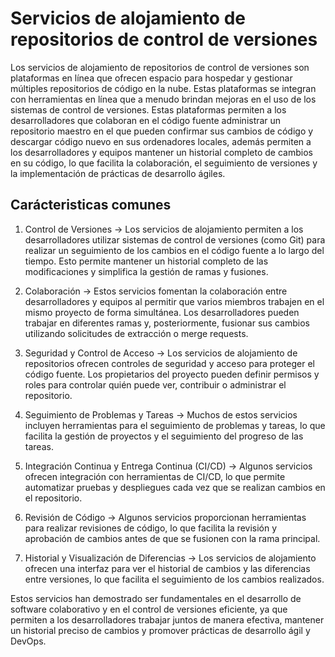 # Servicios de alojamiento de repositorios de control de versiones

Los servicios de alojamiento de repositorios de control de versiones son plataformas en línea que ofrecen espacio para hospedar y gestionar múltiples repositorios de código en la nube. Estas plataformas se integran con herramientas en línea que a menudo brindan mejoras en el uso de los sistemas de control de versiones. Estas plataformas permiten a los desarrolladores que colaboran en el código fuente administrar un repositorio maestro en el que pueden confirmar sus cambios de código y descargar código nuevo en sus ordenadores locales, además permiten a los desarrolladores y equipos mantener un historial completo de cambios en su código, lo que facilita la colaboración, el seguimiento de versiones y la implementación de prácticas de desarrollo ágiles.

## Carácteristicas comunes

1. Control de Versiones $\rightarrow$ Los servicios de alojamiento permiten a los desarrolladores utilizar sistemas de control de versiones (como Git) para realizar un seguimiento de los cambios en el código fuente a lo largo del tiempo. Esto permite mantener un historial completo de las modificaciones y simplifica la gestión de ramas y fusiones.

2. Colaboración $\rightarrow$ Estos servicios fomentan la colaboración entre desarrolladores y equipos al permitir que varios miembros trabajen en el mismo proyecto de forma simultánea. Los desarrolladores pueden trabajar en diferentes ramas y, posteriormente, fusionar sus cambios utilizando solicitudes de extracción o merge requests.

3. Seguridad y Control de Acceso $\rightarrow$ Los servicios de alojamiento de repositorios ofrecen controles de seguridad y acceso para proteger el código fuente. Los propietarios del proyecto pueden definir permisos y roles para controlar quién puede ver, contribuir o administrar el repositorio.

4. Seguimiento de Problemas y Tareas $\rightarrow$ Muchos de estos servicios incluyen herramientas para el seguimiento de problemas y tareas, lo que facilita la gestión de proyectos y el seguimiento del progreso de las tareas.

5. Integración Continua y Entrega Continua (CI/CD) $\rightarrow$ Algunos servicios ofrecen integración con herramientas de CI/CD, lo que permite automatizar pruebas y despliegues cada vez que se realizan cambios en el repositorio.

6. Revisión de Código $\rightarrow$ Algunos servicios proporcionan herramientas para realizar revisiones de código, lo que facilita la revisión y aprobación de cambios antes de que se fusionen con la rama principal.

7. Historial y Visualización de Diferencias $\rightarrow$ Los servicios de alojamiento ofrecen una interfaz para ver el historial de cambios y las diferencias entre versiones, lo que facilita el seguimiento de los cambios realizados.

Estos servicios han demostrado ser fundamentales en el desarrollo de software colaborativo y en el control de versiones eficiente, ya que permiten a los desarrolladores trabajar juntos de manera efectiva, mantener un historial preciso de cambios y promover prácticas de desarrollo ágil y DevOps.
